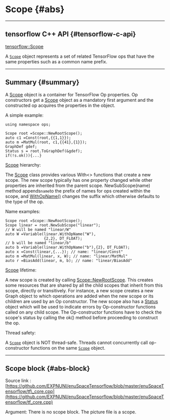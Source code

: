 # Scope {#abs}

---

## tensorflow C++ API {#tensorflow-c-api}

[tensorflow::Scope](https://www.tensorflow.org/api_docs/cc/class/tensorflow/scope.html)

A [`Scope`](https://www.tensorflow.org/api_docs/cc/class/tensorflow/scope.html#classtensorflow_1_1_scope) object represents a set of related TensorFlow ops that have the same properties such as a common name prefix.

---

## Summary {#summary}

A [Scope](https://www.tensorflow.org/api_docs/cc/class/tensorflow/scope.html#classtensorflow_1_1_scope) object is a container for TensorFlow Op properties. Op constructors get a [Scope](https://www.tensorflow.org/api_docs/cc/class/tensorflow/scope.html#classtensorflow_1_1_scope) object as a mandatory first argument and the constructed op acquires the properties in the object.

A simple example:

```
using namespace ops;

Scope root =Scope::NewRootScope();
auto c1 =Const(root,{{1,1}});
auto m =MatMul(root, c1,{{41},{1}});
GraphDef gdef;
Status s = root.ToGraphDef(&gdef);
if(!s.ok()){...}
```

[Scope](https://www.tensorflow.org/api_docs/cc/class/tensorflow/scope.html#classtensorflow_1_1_scope) hierarchy:

The [Scope](https://www.tensorflow.org/api_docs/cc/class/tensorflow/scope.html#classtensorflow_1_1_scope) class provides various With&lt;&gt; functions that create a new scope. The new scope typically has one property changed while other properties are inherited from the parent scope. NewSubScope\(name\) method appends`name`to the prefix of names for ops created within the scope, and [WithOpName\(\)](https://www.tensorflow.org/api_docs/cc/class/tensorflow/scope.html#classtensorflow_1_1_scope_1a726021aa3104fec02353e8713f1e5b63) changes the suffix which otherwise defaults to the type of the op.

Name examples:

```
Scope root =Scope::NewRootScope();
Scope linear = root.NewSubScope("linear");
// W will be named "linear/W"
auto W =Variable(linear.WithOpName("W"),
                 {2,2}, DT_FLOAT);
// b will be named "linear/b"
auto b =Variable(linear.WithOpName("b"),{2}, DT_FLOAT);
auto x =Const(linear,{...}); // name: "linear/Const"
auto m =MatMul(linear, x, W); // name: "linear/MatMul"
auto r =BiasAdd(linear, m, b); // name: "linear/BiasAdd"
```

[Scope](https://www.tensorflow.org/api_docs/cc/class/tensorflow/scope.html#classtensorflow_1_1_scope) lifetime:

A new scope is created by calling [Scope::NewRootScope](https://www.tensorflow.org/api_docs/cc/class/tensorflow/scope.html#classtensorflow_1_1_scope_1a2bd1e548f919654da8f57402f844326c). This creates some resources that are shared by all the child scopes that inherit from this scope, directly or transitively. For instance, a new scope creates a new Graph object to which operations are added when the new scope or its children are used by an Op constructor. The new scope also has a [Status](https://www.tensorflow.org/api_docs/cc/class/tensorflow/status.html#classtensorflow_1_1_status) object which will be used to indicate errors by Op-constructor functions called on any child scope. The Op-constructor functions have to check the scope's status by calling the ok\(\) method before proceeding to construct the op.

Thread safety:

A [`Scope`](https://www.tensorflow.org/api_docs/cc/class/tensorflow/scope.html#classtensorflow_1_1_scope) object is NOT thread-safe. Threads cannot concurrently call op-constructor functions on the same [`Scope`](https://www.tensorflow.org/api_docs/cc/class/tensorflow/scope.html#classtensorflow_1_1_scope) object.

---

## Scope block {#abs-block}

Source link :[https://github.com/EXPNUNI/enuSpaceTensorflow/blob/master/enuSpaceTensorflow/tf\_core.cpp](https://github.com/EXPNUNI/enuSpaceTensorflow/blob/master/enuSpaceTensorflow/tf_core.cpp)

Argument: There is no scope block. The picture file is a scope.

